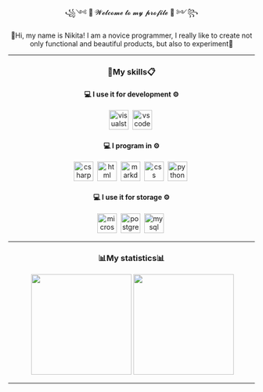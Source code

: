 <div id="header" align="center">
  <p> ꧁༺ 👋 𝓦𝓮𝓵𝓬𝓸𝓶𝓮 𝓽𝓸 𝓶𝔂 𝓹𝓻𝓸𝓯𝓲𝓵𝓮 🤘 ༻꧂ </p>
</div>

<div id="header" align="center">
  <p>👋Hi, my name is Nikita! I am a novice programmer, I really like to create not only functional and beautiful products, but also to experiment🤘</p>
</div>

----------

<div id="TitleIcons" align="center">
  <h3>📝My skills📋</h3>
</div>

<div id="IconsDevelopmentApp" align="center" margin="10px">
  <div>
    <h4>💻 I use it for development ⚙️</h4>
      <img src="https://cdn.jsdelivr.net/gh/devicons/devicon@latest/icons/visualstudio/visualstudio-original.svg" title="visualstudio" width="40" height="40"/>&nbsp;
      <img src="https://cdn.jsdelivr.net/gh/devicons/devicon@latest/icons/vscode/vscode-original.svg" title="vscode" width="40" height="40"/>&nbsp;
  </div>
</div>

<div id="IconsDevelopment" align="center" margin="10px">
  <div>
    <h4>💻 I program in ⚙️</h4>
      <img src="https://cdn.jsdelivr.net/gh/devicons/devicon@latest/icons/csharp/csharp-original.svg" title="csharp" width="40" height="40"/>&nbsp;
      <img src="https://cdn.jsdelivr.net/gh/devicons/devicon/icons/html5/html5-original.svg" title="html" width="40" height="40"/>&nbsp;
      <img src="https://cdn.jsdelivr.net/gh/devicons/devicon@latest/icons/markdown/markdown-original.svg" title="markdown" width="40" height="40"/>&nbsp;
      <img src="https://cdn.jsdelivr.net/gh/devicons/devicon/icons/css3/css3-original.svg" title="css" width="40" height="40"/>&nbsp;
      <img src="https://cdn.jsdelivr.net/gh/devicons/devicon@latest/icons/python/python-original.svg" title="python" width="40" height="40"/>&nbsp;
  </div>
</div>

<div id="IconsDevelopment" align="center" margin="10px">
  <div>
    <h4>💻 I use it for storage ⚙️</h4>
      <img src="https://cdn.jsdelivr.net/gh/devicons/devicon@latest/icons/microsoftsqlserver/microsoftsqlserver-original.svg" title="microsoftsqlserver" width="40" height="40"/>&nbsp;
      <img src="https://cdn.jsdelivr.net/gh/devicons/devicon@latest/icons/postgresql/postgresql-original.svg" title="postgresql" width="40" height="40"/>&nbsp;
      <img src="https://cdn.jsdelivr.net/gh/devicons/devicon@latest/icons/mysql/mysql-original.svg" title="mysql" width="40" height="40"/>&nbsp;
  </div>
</div>

--------

<div id="TitleStat" align="center">
  <h3>📊My statistics📊</h3>
</div>

<div id="Stat" align="center">
    <img 
      src="http://github-profile-summary-cards.vercel.app/api/cards/profile-details?username=NikoirDevelopment&theme=vue" 
      alt="">
    </img>
    <img 
      src="http://github-profile-summary-cards.vercel.app/api/cards/repos-per-language?username=NikoirDevelopment&theme=vue" 
      alt=""
      height="205px">
    </img>
     <img 
       src="http://github-profile-summary-cards.vercel.app/api/cards/stats?username=NikoirDevelopment&theme=vue" 
       alt=""
       height="205px">
    </img>
</div>

--------

